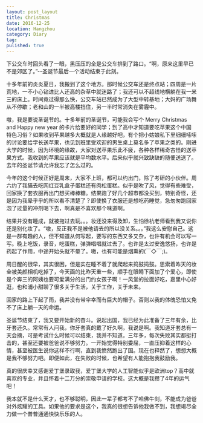 ```yaml
---
layout: post_layout
title: Christmas
date: 2016-12-25
location: Hangzhou
category: Diary
tag: 
pulished: true
---
```


下公交车时回头看了一眼，黑压压的全是公交车排到了路口。“啊，原来这里早已不是郊区了。”--圣诞节最后一个活动结束于此刻。

十多年前的炎炎夏日，我搬到了这个地方。那时候公交车还是终点站；四周是一片荒地，一不小心钻进比人还高的杂草中就迷路了；我还可以不超线地横躺在我一米三的床上。时间竟过得那么快，公交车站已然成为了大型中转基地；大妈的广场舞从不停歇；老和山的一半被高楼挡住，另一半时常消失在雾霾中。

嗷，我是要说圣诞节的。十多年前的圣诞节，可能我会写个 Merry Christmas and Happy new year 的卡片给要好的同学；到了高中才知道要吃苹果这个中国特色习俗？如果收到苹果越多大概就是人缘越好吧，有个把小姑娘私下里细细嗦嗦的讨论要给学长送苹果，也见到班里受欢迎的男生桌上莫名多了苹果之类的。刚进大学的时候，因为环境的缘故，大家对送苹果乐此不疲，各种各样稀奇古怪的送苹果方式。我收到的苹果应该就是平均数水平。后来似乎就兴致缺缺的随便送送了。去年的圣诞节请允许我忘了怎么过的。

今年的这个时候正好是周末，大家不上班，都可以约出门，除了考研的小伙伴。周六约了我猫去吃网红豆乳盒子蛋糕还有肉松蛋糕。似乎是吹了风，觉得有些难受，回家换了套衣服再出门想买棒棒糖。结果跑了好几个超市都没买到，特别奇怪，还是因为我晕乎乎的所以看不清楚了？即使换了衣服还是想吃药睡觉，急匆匆跑回家泡了过量的冲剂喝下去，啊真是不喜欢那个味道啊。

结果并没有睡成，就被拖过去玩。。。妆还没来得及卸，生怕徐杭老师看到我又说你还是别化妆了。“嗷，反正我不是被他请去的所以没关系。。。”我这么安慰自己。这是一群有趣的人，但不知道从何写起，要写的东西又多又杂，也许有机会可以写一写。晚上吃饭，录音，吃蛋糕，弹弹唱唱就过去了。也许是太过安逸悠扬，也许是药起了作用，中途开始头就不晕了。嗷，也有可能是烟熏的(￣◇￣;)。

周日醒的很早，其实很困，但是实在睡不着了就爬起来捣鼓捣鼓。思索着昨天的妆全被美颜相机吃掉了，今天画的比昨天重一些，顺手在眼睛下面加了个爱心，即使是个奔三的阿姨也要可爱满分的出门约女孩子啊！一风堂的拉面好吃，嘉里中心好逛，也和浦小甜聊了很多关于生活，关于工作，关于未来。

回家的路上下起了雨，我并没有带伞幸而有巨大的帽子。否则以我的体魄恐怕又免不了床上躺一天的命运。

圣诞节结束了，我又要开始新的奋斗。说起出国，我已经为此准备了三年有余，比牙套还久。常常有人问我，你牙套真的戴了好久啊，我说是啊。我知道牙套总有一天会摘，可是考试什么时候可以结束，我并不知道。三年多，每次失败其实都挺打击的，甚至还要被爸爸说不够努力。一开始觉得特别委屈，一直压抑着这样的心情，甚至被医生说你这样不行啊，直到我愤然跑出了国。现在也释然了，想想大概是我不够努力吧。即便如此，在失败的时候，也希望有人能抱抱我鼓励我。

真的很庆幸又感谢爱丁堡录取我，爱丁堡大学的人工智能似乎是欧洲top？高中就喜欢的专业，并且怀着十二万分的崇敬申请的学校。这大概是我攒了4年的运气吧！

我本就不是什么天才，也不够聪明，因此一辈子都考不了哈佛牛剑，不能成为爸爸对外炫耀的工具。如果他的要求是这个，我真的很想告诉他我做不到，我想竭尽全力做一个普普通通快快乐乐的人。